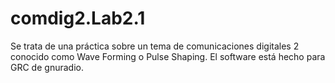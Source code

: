 # comdig2.Lab2.1
Se trata de una práctica sobre un tema de comunicaciones digitales 2 conocido como Wave Forming o Pulse Shaping. El software está hecho para GRC de gnuradio.
